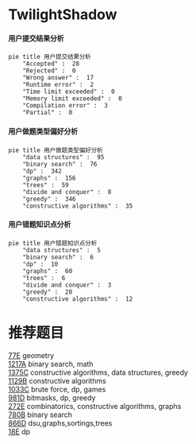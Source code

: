 # TwilightShadow

<!-- tabs:start -->



#### **用户提交结果分析**

```mermaid
pie title 用户提交结果分析
    "Accepted" :  28
    "Rejected" :  0
    "Wrong answer" :  17
    "Runtime error" :  2
    "Time limit exceeded" :  0
    "Memory limit exceeded" :  0
    "Compilation error" :  3
    "Partial" :  0
```

#### **用户做题类型偏好分析**

```mermaid
pie title 用户做题类型偏好分析
    "data structures" :  95
    "binary search" :  76
    "dp" :  342
    "graphs" :  156
    "trees" :  59
    "divide and conquer" :  8
    "greedy" :  346
    "constructive algorithms" :  35
```
#### **用户错题知识点分析**

```mermaid
pie title 用户错题知识点分析
    "data structures" :  5
    "binary search" :  6
    "dp" :  10
    "graphs" :  60
    "trees" :  6
    "divide and conquer" :  3
    "greedy" :  28
    "constructive algorithms" :  12
```



<!-- tabs:end -->
# 推荐题目
[77E](https://codeforces.com/contest/77/problem/E)		geometry		  
[1217A](https://codeforces.com/contest/1217/problem/A)		binary search,
                        math		  
[1375C](https://codeforces.com/contest/1375/problem/C)		constructive algorithms,
                        data structures,
                        greedy		  
[1129B](https://codeforces.com/contest/1129/problem/B)		constructive algorithms		  
[1033C](https://codeforces.com/contest/1033/problem/C)		brute force,
                        dp,
                        games		  
[981D](https://codeforces.com/contest/981/problem/D)		bitmasks,
                        dp,
                        greedy		  
[272E](https://codeforces.com/contest/272/problem/E)		combinatorics,
                        constructive algorithms,
                        graphs		  
[780B](https://codeforces.com/contest/780/problem/B)		binary search		  
[866D](https://codeforces.com/contest/866/problem/D)		dsu,graphs,sortings,trees		  
[18E](https://codeforces.com/contest/18/problem/E)		dp		  
